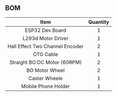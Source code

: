 ## BOM
|              Item               |  Quantity |
|:-------------------------------:|:---------:|
|         ESP32 Dev Board         |     1     |
|       L293d Motor Driver        |     1     |
| Hall Effect Two Channel Encoder |     2     |
|            OTG Cable            |     1     |
|  Straight BO DC Motor (60RPM)   |     2     |
|         BO Motor Wheel          |     2     |
|          Caster Wheele          |     1     |
|       Mobile Phone Holder       |     1     |
